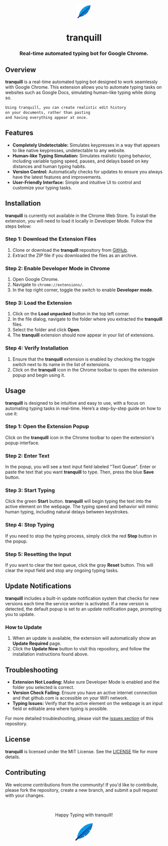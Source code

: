 <div align="center">
    <img src="./assets/images/icon_128x.png" alt="tranquill logo" width="48px" height="48px"/>
    <h1>tranquill</h1>
    <h3>Real-time automated typing bot for Google Chrome.</h3>
</div>

<h2>Overview</h2>
<p>
    <strong>tranquill</strong> is a real-time automated typing bot designed to work seamlessly with Google Chrome. This extension allows you to automate typing tasks on websites such as Google Docs, simulating human-like typing while doing so.


	Using tranquill, you can create realistic edit history
	on your documents, rather than pasting
	and having everything appear at once.
	
</p>

<h2>Features</h2>
<ul>
	<li><strong>Completely Undetectable:</strong> Simulates keypresses in a way that appears to like native keypresses, undetectable to any website.</li>
    <li><strong>Human-like Typing Simulation:</strong> Simulates realistic typing behavior, including variable typing speed, pauses, and delays based on key distances and human typing habits.</li>
    <li><strong>Version Control:</strong> Automatically checks for updates to ensure you always have the latest features and improvements.</li>
    <li><strong>User-Friendly Interface:</strong> Simple and intuitive UI to control and customize your typing tasks.</li>
</ul>

<h2>Installation</h2>
<p>
    <strong>tranquill</strong> is currently not available in the Chrome Web Store. To install the extension, you will need to load it locally in Developer Mode. Follow the steps below:
</p>

<h3>Step 1: Download the Extension Files</h3>
<ol>
    <li>Clone or download the <strong>tranquill</strong> repository from <a href="https://github.com/owengregson/tranquill/">GitHub</a>.</li>
    <li>Extract the ZIP file if you downloaded the files as an archive.</li>
</ol>

<h3>Step 2: Enable Developer Mode in Chrome</h3>
<ol>
    <li>Open Google Chrome.</li>
    <li>Navigate to <code>chrome://extensions/</code>.</li>
    <li>In the top right corner, toggle the switch to enable <strong>Developer mode</strong>.</li>
</ol>

<h3>Step 3: Load the Extension</h3>
<ol>
    <li>Click on the <strong>Load unpacked</strong> button in the top left corner.</li>
    <li>In the file dialog, navigate to the folder where you extracted the <strong>tranquill</strong> files.</li>
    <li>Select the folder and click <strong>Open</strong>.</li>
    <li>The <strong>tranquill</strong> extension should now appear in your list of extensions.</li>
</ol>

<h3>Step 4: Verify Installation</h3>
<ol>
    <li>Ensure that the <strong>tranquill</strong> extension is enabled by checking the toggle switch next to its name in the list of extensions.</li>
    <li>Click on the <strong>tranquill</strong> icon in the Chrome toolbar to open the extension popup and begin using it.</li>
</ol>

<h2>Usage</h2>
<p>
    <strong>tranquill</strong> is designed to be intuitive and easy to use, with a focus on automating typing tasks in real-time. Here’s a step-by-step guide on how to use it:
</p>

<h3>Step 1: Open the Extension Popup</h3>
<p>
    Click on the <strong>tranquill</strong> icon in the Chrome toolbar to open the extension's popup interface.
</p>

<h3>Step 2: Enter Text</h3>
<p>
    In the popup, you will see a text input field labeled "Text Queue". Enter or paste the text that you want <strong>tranquill</strong> to type. Then, press the blue <strong>Save</strong> button.
</p>

<h3>Step 3: Start Typing</h3>
<p>
    Click the green <strong>Start</strong> button. <strong>tranquill</strong> will begin typing the text into the active element on the webpage. The typing speed and behavior will mimic human typing, including natural delays between keystrokes.
</p>

<h3>Step 4: Stop Typing</h3>
<p>
    If you need to stop the typing process, simply click the red <strong>Stop</strong> button in the popup.
</p>

<h3>Step 5: Resetting the Input</h3>
<p>
    If you want to clear the text queue, click the gray <strong>Reset</strong> button. This will clear the input field and stop any ongoing typing tasks.
</p>

<h2>Update Notifications</h2>
<p>
    <strong>tranquill</strong> includes a built-in update notification system that checks for new versions each time the service worker is activated. If a new version is detected, the default popup is set to an update notification page, prompting you to update.
</p>

<h3>How to Update</h3>
<ol>
    <li>When an update is available, the extension will automatically show an <strong>Update Required</strong> page.</li>
    <li>Click the <strong>Update Now</strong> button to visit this repository, and follow the installation instructions found above.</li>
</ol>

<h2>Troubleshooting</h2>
<ul>
    <li><strong>Extension Not Loading:</strong> Make sure Developer Mode is enabled and the folder you selected is correct.</li>
    <li><strong>Version Check Failing:</strong> Ensure you have an active internet connection and that github.com is accessible on your WiFi network.</li>
    <li><strong>Typing Issues:</strong> Verify that the active element on the webpage is an input field or editable area where typing is possible.</li>
</ul>
<p>
    For more detailed troubleshooting, please visit the <a href="https://github.com/owengregson/tranquill/issues">issues section</a> of this repository.
</p>

<h2>License</h2>
<p>
    <strong>tranquill</strong> is licensed under the MIT License. See the <a href="./LICENSE">LICENSE</a> file for more details.
</p>

<h2>Contributing</h2>
<p>
    We welcome contributions from the community! If you'd like to contribute, please fork the repository, create a new branch, and submit a pull request with your changes.
</p>
<br>
<div align="center">
    <p>Happy Typing with tranquill!</p>
    <img src="./assets/images/icon_128x.png" alt="tranquill logo" width="64"/>
</div>
